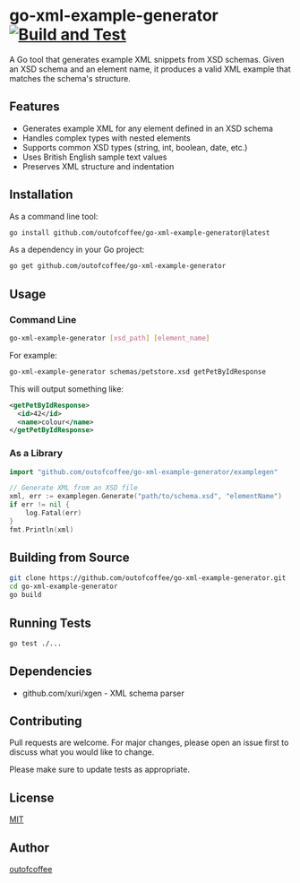 # go-xml-example-generator [![Build and Test](https://github.com/outofcoffee/go-xml-example-generator/actions/workflows/build.yml/badge.svg)](https://github.com/outofcoffee/go-xml-example-generator/actions/workflows/build.yml)

A Go tool that generates example XML snippets from XSD schemas. Given an XSD schema and an element name, it produces a valid XML example that matches the schema's structure.

## Features

- Generates example XML for any element defined in an XSD schema
- Handles complex types with nested elements
- Supports common XSD types (string, int, boolean, date, etc.)
- Uses British English sample text values
- Preserves XML structure and indentation

## Installation

As a command line tool:
```bash
go install github.com/outofcoffee/go-xml-example-generator@latest
```

As a dependency in your Go project:
```bash
go get github.com/outofcoffee/go-xml-example-generator
```

## Usage

### Command Line
```bash
go-xml-example-generator [xsd_path] [element_name]
```

For example:
```bash
go-xml-example-generator schemas/petstore.xsd getPetByIdResponse
```

This will output something like:
```xml
<getPetByIdResponse>
  <id>42</id>
  <name>colour</name>
</getPetByIdResponse>
```

### As a Library
```go
import "github.com/outofcoffee/go-xml-example-generator/examplegen"

// Generate XML from an XSD file
xml, err := examplegen.Generate("path/to/schema.xsd", "elementName")
if err != nil {
    log.Fatal(err)
}
fmt.Println(xml)
```

## Building from Source

```bash
git clone https://github.com/outofcoffee/go-xml-example-generator.git
cd go-xml-example-generator
go build
```

## Running Tests

```bash
go test ./...
```

## Dependencies

- github.com/xuri/xgen - XML schema parser

## Contributing

Pull requests are welcome. For major changes, please open an issue first to discuss what you would like to change.

Please make sure to update tests as appropriate.

## License

[MIT](https://choosealicense.com/licenses/mit/)

## Author

[outofcoffee](https://github.com/outofcoffee) 
